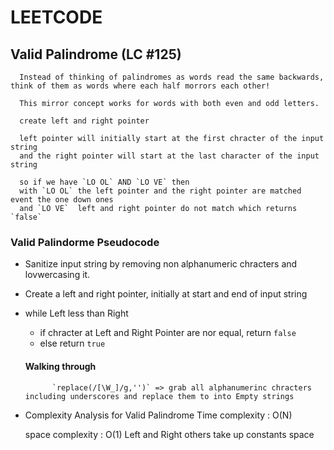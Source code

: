 # LEETCODE

## Valid Palindrome (LC #125)

      Instead of thinking of palindromes as words read the same backwards, think of them as words where each half morrors each other!

      This mirror concept works for words with both even and odd letters.

      create left and right pointer

      left pointer will initially start at the first chracter of the input string
      and the right pointer will start at the last character of the input string

      so if we have `LO OL` AND `LO VE` then
      with `LO OL` the left pointer and the right pointer are matched event the one down ones
      and `LO VE`  left and right pointer do not match which returns `false`

### Valid Palindorme Pseudocode

- Sanitize input string by removing non alphanumeric chracters and lovwercasing it.
- Create a left and right pointer, initially at start and end of input string
- while Left less than Right

  - if chracter at Left and Right Pointer are nor equal, return `false`
  - else return `true`

  #### Walking through

            `replace(/[\W_]/g,'')` => grab all alphanumerinc chracters including underscores and replace them to into Empty strings

- Complexity Analysis for Valid Palindrome
  Time complexity : O(N)

  space complexity : O(1) Left and Right others take up constants space
